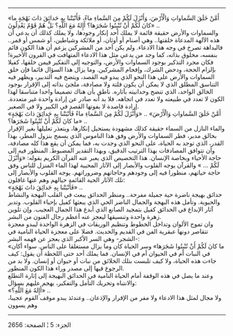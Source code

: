 ------------------------------------------------------------------------

«أَمَّنْ خَلَقَ السَّماواتِ وَالْأَرْضَ، وَأَنْزَلَ لَكُمْ مِنَ السَّماءِ ماءً، فَأَنْبَتْنا بِهِ حَدائِقَ ذاتَ
بَهْجَةٍ ما كانَ لَكُمْ أَنْ تُنْبِتُوا شَجَرَها؟ أَإِلهٌ مَعَ اللَّهِ؟ بَلْ هُمْ قَوْمٌ يَعْدِلُونَ» ..  
والسماوات والأرض حقيقة قائمة لا يملك أحد إنكار وجودها، ولا يملك كذلك أن
يدعي أن هذه الآلهة المدعاة خلقتها.. وهي أصنام أو أوثان، أو ملائكة
وشياطين، أو شمس أو قمر.. فالبداهة تصرخ في وجه هذا الادعاء. ولم يكن أحد
من المشركين يزعم أن هذا الكون قائم بنفسه، مخلوق بذاته، كما وجد من يدعي
مثل هذا الادعاء المتهافت في القرون الأخيرة! فكان مجرد التذكير بوجود
السماوات والأرض، والتوجيه إلى التفكير فيمن خلقها، كفيلا بإلزام الحجة،
ودحض الشرك، وإفحام المشركين. وما يزال هذا السؤال قائما فإن خلق السماوات
والأرض على هذا النحو الذي يبدو فيه القصد، ويتضح فيه التدبير، ويظهر فيه
التناسق المطلق الذي لا يمكن أن يكون فلتة ولا مصادفة، ملجئ بذاته إلى
الإقرار بوجود الخالق الواحد، الذي تتضح وحدانيته بآثاره. ناطق بأن هناك
تصميما واحدا متناسقا لهذا الكون لا تعدد في طبيعته ولا تعدد في اتجاهه.
فلا بد أنه صادر عن إرادة واحدة غير متعددة. إرادة قاصدة لا يفوتها القصد
في الكبير ولا في الصغير.  
«أَمَّنْ خَلَقَ السَّماواتِ وَالْأَرْضَ» .. «وَأَنْزَلَ لَكُمْ مِنَ السَّماءِ ماءً فَأَنْبَتْنا بِهِ حَدائِقَ
ذاتَ بَهْجَةٍ ما كانَ لَكُمْ أَنْ تُنْبِتُوا شَجَرَها؟» ..  
والماء النازل من السماء حقيقة كذلك مشهودة يستحيل إنكارها، ويتعذر تعليلها
بغير الإقرار بخالق مدبر، فطر السماوات والأرض وفق هذا الناموس الذي يسمح
بنزول المطر، بهذا القدر، الذي توجد به الحياة، على النحو الذي وجدت به،
فما يمكن أن يقع هذا كله مصادفة، وأن تتوافق المصادفات بهذا الترتيب
الدقيق، وبهذا التقدير المضبوط. المنظور فيه إلى حاجة الأحياء وبخاصة
الإنسان. هذا التخصيص الذي يعبر عنه القرآن الكريم بقوله: «وَأَنْزَلَ لَكُمْ ... »
والقرآن يوجه القلوب والأبصار إلى الآثار المحيية لهذا الماء المنزل للناس
وفق حاجة حياتهم، منظورا فيه إلى وجودهم وحاجاتهم وضروراتهم. يوجه القلوب
والأبصار إلى تلك الآثار الحية القائمة حيالهم وهم عنها غافلون:  
«فَأَنْبَتْنا بِهِ حَدائِقَ ذاتَ بَهْجَةٍ» ..  
حدائق بهيجة ناضرة حية جميلة مفرحة.. ومنظر الحدائق يبعث في القلب البهجة
والنشاط والحيوية. وتأمل هذه البهجة والجمال الناضر الحي الذي يبعثها كفيل
بإحياء القلوب. وتدبر آثار الإبداع في الحدائق كفيل بتمجيد الصانع الذي
أبدع هذا الجمال العجيب. وإن تلوين زهرة واحدة وتنسيقها ليعجز عنه أعظم
رجال الفنون من البشر.  
وان تموج الألوان وتداخل الخطوط وتنظيم الوريقات في الزهرة الواحدة ليبدو
معجزة تتقاصر دونها عبقرية الفن في القديم والحديث. فضلا على معجزة الحياة
النامية في الشجر- وهي السر الأكبر الذي يعجز عن فهمه البشر-:  
«ما كانَ لَكُمْ أَنْ تُنْبِتُوا شَجَرَها» وسر الحياة كان وما يزال مستغلقا على الناس.
سواء أكان في النبات أم في الحيوان أم في الإنسان. فما يملك أحد حتى اللحظة
أن يقول: كيف جاءت هذه الحياة، ولا كيف تلبست بتلك الخلائق من نبات أو
حيوان أو إنسان. ولا بد من الرجوع فيها إلى مصدر وراء هذا الكون المنظور.  
وعند ما يصل في هذه الوقفة أمام الحياة النامية في الحدائق البهيجة إلى
إثارة التطلع والانتباه وتحريك التأمل والتفكير، يهجم عليهم بسؤال:  
«أَإِلهٌ مَعَ اللَّهِ؟» ..  
ولا مجال لمثل هذا الادعاء ولا مفر من الإقرار والإذعان.. وعندئذ يبدو موقف
القوم عجيبا، وهم يسوون

------------------------------------------------------------------------

الجزء: 5 ¦ الصفحة: 2656
